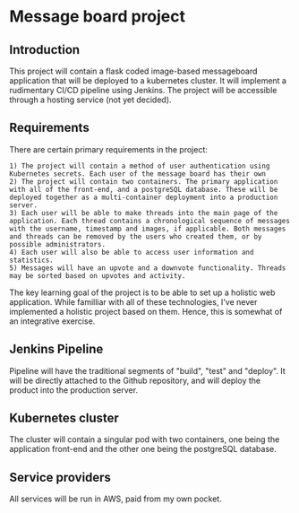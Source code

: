 # Message board project

## Introduction
This project will contain a flask coded image-based messageboard application that will be deployed to a kubernetes cluster. It will implement a rudimentary CI/CD pipeline using Jenkins. The project will be accessible through a hosting service (not yet decided). 

## Requirements
There are certain primary requirements in the project:

    1) The project will contain a method of user authentication using Kubernetes secrets. Each user of the message board has their own 
    2) The project will contain two containers. The primary application with all of the front-end, and a postgreSQL database. These will be deployed together as a multi-container deployment into a production server.
    3) Each user will be able to make threads into the main page of the application. Each thread contains a chronological sequence of messages with the username, timestamp and images, if applicable. Both messages and threads can be removed by the users who created them, or by possible administrators.
    4) Each user will also be able to access user information and statistics.
    5) Messages will have an upvote and a downvote functionality. Threads may be sorted based on upvotes and activity.

The key learning goal of the project is to be able to set up a holistic web application. While familliar with all of these technologies, I've never implemented a holistic project based on them. Hence, this is somewhat of an integrative exercise. 

## Jenkins Pipeline
Pipeline will have the traditional segments of "build", "test" and "deploy". It will be directly attached to the Github repository, and will deploy the product into the production server. 

## Kubernetes cluster
The cluster will contain a singular pod with two containers, one being the application front-end and the other one being the postgreSQL database.

## Service providers
All services will be run in AWS, paid from my own pocket. 
